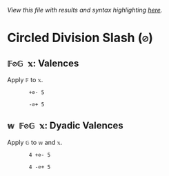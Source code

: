 *View this file with results and syntax highlighting [here](https://mlochbaum.github.io/BQN/help/valences.html).*

# Circled Division Slash (`⊘`)
    
## `𝔽⊘𝔾 𝕩`: Valences
    
Apply `𝔽` to `𝕩`.
    
           +⊘- 5

           -⊘+ 5

    
    
## `𝕨 𝔽⊘𝔾 𝕩`: Dyadic Valences
    
Apply `𝔾` to `𝕨` and `𝕩`.
    
           4 +⊘- 5

           4 -⊘+ 5

    
